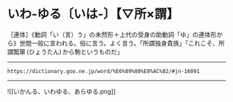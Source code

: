# いわ‐ゆる〔いは‐〕【▽所×謂】

［連体］《動詞「い（言）う」の未然形＋上代の受身の助動詞「ゆ」の連体形から》世間一般に言われる。俗に言う。よく言う。「所謂独身貴族」「これこそ、所謂瓢箪 (ひょうたん) から駒というものだ」

---
`https://dictionary.goo.ne.jp/word/%E6%89%80%E8%AC%82/#jn-16091`

---
![[いかんる、いわゆる、あらゆる.png]]